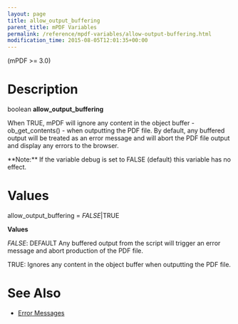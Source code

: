 ```yaml
---
layout: page
title: allow_output_buffering
parent_title: mPDF Variables
permalink: /reference/mpdf-variables/allow-output-buffering.html
modification_time: 2015-08-05T12:01:35+00:00
---
```


(mPDF >= 3.0)

# Description

boolean **allow_output_buffering**

When <span class="smallblock">TRUE</span>, mPDF will ignore any content in the object buffer - ob_get_contents() - when outputting the PDF file. By default, any buffered output will be treated as an error message and will abort the PDF file output and display any errors to the browser.

<div class="alert alert-info" role="alert">**Note:** If the variable <span class="parameter">debug</span> is set to <span class="smallblock">FALSE</span> (default) this variable has no effect.</div>

# Values

<span class="parameter">allow_output_buffering</span> = *<span class="smallblock">FALSE</span>*|<span class="smallblock">TRUE</span>

**Values**

*<span class="smallblock">FALSE</span>*: <span class="smallblock">DEFAULT</span> Any buffered output from the script will trigger an error message and abort production of the PDF file.

<span class="smallblock">TRUE</span>: Ignores any content in the object buffer when outputting the PDF file.

# See Also

<ul>
<li class="manual_boxlist"><a href="{{ "/troubleshooting/error-messages.html" | prepend: site.baseurl }}">Error Messages</a>

</li>
</ul>

